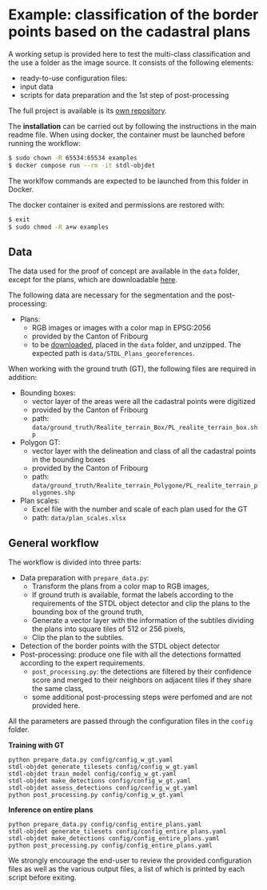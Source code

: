 # Example: classification of the border points based on the cadastral plans

A working setup is provided here to test the multi-class classification and the use a folder as the image source.
It consists of the following elements:

* ready-to-use configuration files:
* input data
* scripts for data preparation and the 1st step of post-processing

The full project is available is its [own repository](https://github.com/swiss-territorial-data-lab/proj-borderpoints).


The **installation** can be carried out by following the instructions in the main readme file. When using docker, the container must be launched before running the workflow:

```bash
$ sudo chown -R 65534:65534 examples
$ docker compose run --rm -it stdl-objdet
```

The worklfow commands are expected to be launched from this folder in Docker.

The docker container is exited and permissions are restored with:

 ```bash
$ exit
$ sudo chmod -R a+w examples
```

## Data

The data used for the proof of concept are available in the `data` folder, except for the plans, which are downloadable [here](https://map.geo.fr.ch/STDL_Plans_georeferences/STDL_Plans_georeferences.zip).

The following data are necessary for the segmentation and the post-processing:

* Plans: 
    * RGB images or images with a color map in EPSG:2056
    * provided by the Canton of Fribourg
    * to be [downloaded](https://map.geo.fr.ch/STDL_Plans_georeferences/STDL_Plans_georeferences.zip),  placed in the `data` folder, and unzipped. The expected path is `data/STDL_Plans_georeferences`.

When working with the ground truth (GT), the following files are required in addition:

* Bounding boxes:
    * vector layer of the areas were all the cadastral points were digitized
    * provided by the Canton of Fribourg
    * path: `data/ground_truth/Realite_terrain_Box/PL_realite_terrain_box.shp`
* Polygon GT:
    * vector layer with the delineation and class of all the cadastral points in the bounding boxes
    * provided by the Canton of Fribourg
    * path: `data/ground_truth/Realite_terrain_Polygone/PL_realite_terrain_polygones.shp`
* Plan scales: 
    * Excel file with the number and scale of each plan used for the GT
    * path: `data/plan_scales.xlsx`


## General workflow

The workflow is divided into three parts:

* Data preparation with `prepare_data.py`:
    - Transform the plans from a color map to RGB images,
    - If ground truth is available, format the labels according to the requirements of the STDL object detector and clip the plans to the bounding box of the ground truth,
    - Generate a vector layer with the information of the subtiles dividing the plans into square tiles of 512 or 256 pixels,
    - Clip the plan to the subtiles.
* Detection of the border points with the STDL object detector
* Post-processing: produce one file with all the detections formatted according to the expert requirements.
    - `post_processing.py`: the detections are filtered by their confidence score and merged to their neighbors on adjacent tiles if they share the same class,
    - some additional post-processing steps were perfomed and are not provided here.

All the parameters are passed through the configuration files in the `config` folder.

**Training with GT**

```
python prepare_data.py config/config_w_gt.yaml
stdl-objdet generate_tilesets config/config_w_gt.yaml
stdl-objdet train_model config/config_w_gt.yaml
stdl-objdet make_detections config/config_w_gt.yaml
stdl-objdet assess_detections config/config_w_gt.yaml
python post_processing.py config/config_w_gt.yaml
```

**Inference on entire plans**

```
python prepare_data.py config/config_entire_plans.yaml
stdl-objdet generate_tilesets config/config_entire_plans.yaml
stdl-objdet make_detections config/config_entire_plans.yaml
python post_processing.py config/config_entire_plans.yaml
```

We strongly encourage the end-user to review the provided configuration files as well as the various output files, a list of which is printed by each script before exiting.